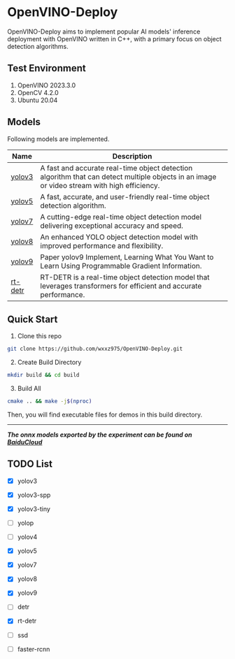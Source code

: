 # OpenVINO-Deploy

OpenVINO-Deploy aims to implement popular AI models' inference deployment with OpenVINO written in C++, with a primary focus on object detection algorithms.

## Test Environment

1. OpenVINO 2023.3.0
2. OpenCV 4.2.0
3. Ubuntu 20.04

## Models

Following models are implemented.

|Name | Description|
|-|-|
|[yolov3](./yolov3/)| A fast and accurate real-time object detection algorithm that can detect multiple objects in an image or video stream with high efficiency.|
|[yolov5](./yolov5/)| A fast, accurate, and user-friendly real-time object detection algorithm.|
|[yolov7](./yolov7/)|  A cutting-edge real-time object detection model delivering exceptional accuracy and speed. |
|[yolov8](./yolov8/)| An enhanced YOLO object detection model with improved performance and flexibility.|
|[yolov9](./yolov9/)| Paper yolov9 Implement, Learning What You Want to Learn Using Programmable Gradient Information.|
|[rt-detr](./rtdetr/)| RT-DETR is a real-time object detection model that leverages transformers for efficient and accurate performance. |

<!-- |[detr](./detr/)| A transformer-based object detection model that directly predicts object bounding boxes and classes.| -->


## Quick Start

1. Clone this repo

```bash
git clone https://github.com/wxxz975/OpenVINO-Deploy.git
```

2. Create Build Directory

```bash
mkdir build && cd build
```
3. Build All
```bash
cmake .. && make -j$(nproc)
```

Then, you will find executable files for demos in this build directory.

---
***The onnx models exported by the experiment can be found on [BaiduCloud](https://pan.baidu.com/s/1vCOleM0AEdTaI3gF39bgxw?pwd=wxxz)***





## TODO List

- [x] yolov3
- [x] yolov3-spp
- [x] yolov3-tiny
- [ ] yolop
- [ ] yolov4
- [x] yolov5
- [x] yolov7
- [x] yolov8
- [x] yolov9
- [ ] detr
- [x] rt-detr
- [ ] ssd
- [ ] faster-rcnn

